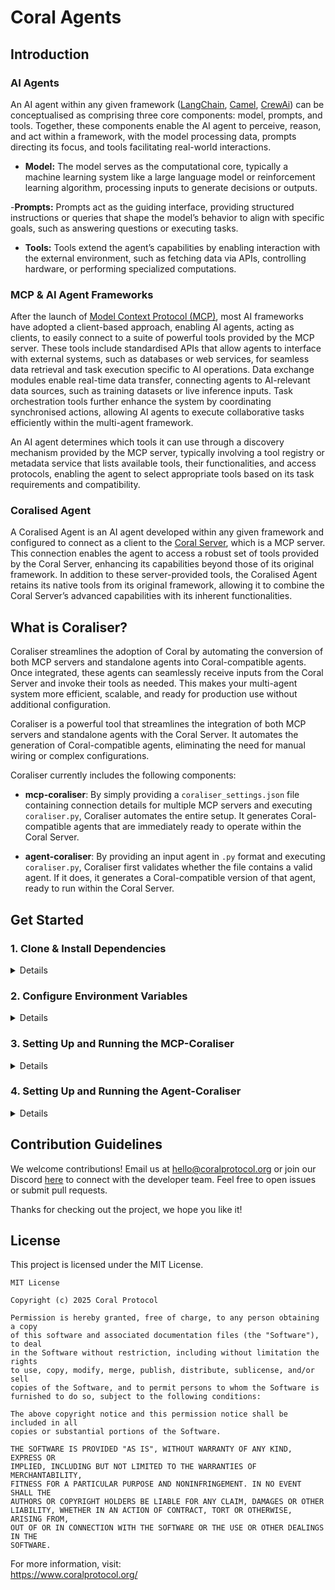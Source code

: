 
# Coral Agents

## Introduction

### AI Agents

An AI agent within any given framework ([LangChain](https://github.com/langchain-ai/langchain), [Camel](https://github.com/camel-ai/camel), [CrewAi](https://github.com/crewAIInc/crewAI)) can be conceptualised as comprising three core components: model, prompts, and tools. Together, these components enable the AI agent to perceive, reason, and act within a framework, with the model processing data, prompts directing its focus, and tools facilitating real-world interactions.

- **Model:** The model serves as the computational core, typically a machine learning system like a large language model or reinforcement learning algorithm, processing inputs to generate decisions or outputs. 

-**Prompts:** Prompts act as the guiding interface, providing structured instructions or queries that shape the model’s behavior to align with specific goals, such as answering questions or executing tasks.

- **Tools:** Tools extend the agent’s capabilities by enabling interaction with the external environment, such as fetching data via APIs, controlling hardware, or performing specialized computations.

### MCP & AI Agent Frameworks

After the launch of [Model Context Protocol (MCP)](https://github.com/modelcontextprotocol), most AI frameworks have adopted a client-based approach, enabling AI agents, acting as clients, to easily connect to a suite of powerful tools provided by the MCP server. These tools include standardised APIs that allow agents to interface with external systems, such as databases or web services, for seamless data retrieval and task execution specific to AI operations. Data exchange modules enable real-time data transfer, connecting agents to AI-relevant data sources, such as training datasets or live inference inputs. Task orchestration tools further enhance the system by coordinating synchronised actions, allowing AI agents to execute collaborative tasks efficiently within the multi-agent framework. 

An AI agent determines which tools it can use through a discovery mechanism provided by the MCP server, typically involving a tool registry or metadata service that lists available tools, their functionalities, and access protocols, enabling the agent to select appropriate tools based on its task requirements and compatibility.

### Coralised Agent

A Coralised Agent is an AI agent developed within any given framework and configured to connect as a client to the [Coral Server](https://github.com/Coral-Protocol/coral-server), which is a MCP server. This connection enables the agent to access a robust set of tools provided by the Coral Server, enhancing its capabilities beyond those of its original framework. In addition to these server-provided tools, the Coralised Agent retains its native tools from its original framework, allowing it to combine the Coral Server’s advanced capabilities with its inherent functionalities. 

## What is Coraliser?

Coraliser streamlines the adoption of Coral by automating the conversion of both MCP servers and standalone agents into Coral-compatible agents. Once integrated, these agents can seamlessly receive inputs from the Coral Server and invoke their tools as needed. This makes your multi-agent system more efficient, scalable, and ready for production use without additional configuration.

Coraliser is a powerful tool that streamlines the integration of both MCP servers and standalone agents with the Coral Server. It automates the generation of Coral-compatible agents, eliminating the need for manual wiring or complex configurations.

Coraliser currently includes the following components:

- **mcp-coraliser**: By simply providing a `coraliser_settings.json` file containing connection details for multiple MCP servers and executing `coraliser.py`, Coraliser automates the entire setup. It generates Coral-compatible agents that are immediately ready to operate within the Coral Server.

- **agent-coraliser**: By providing an input agent in `.py` format and executing `coraliser.py`, Coraliser first validates whether the file contains a valid agent. If it does, it generates a Coral-compatible version of that agent, ready to run within the Coral Server.

## Get Started

### 1. Clone & Install Dependencies
<details>

```bash
# Clone the Repository
git clone https://github.com/Coral-Protocol/Coraliser.git

# Navigate to the Project Directory
cd Coraliser

# Install uv
pip install uv

# Sync dependencies from pyproject.toml
uv sync
```
</details>

### 2. Configure Environment Variables
<details>

```bash
# Create .env file in project root
cp -r .env_sample .env
```
</details> 

### 3. Setting Up and Running the MCP-Coraliser
<details>

1. **Update `coraliser_settings.json`**:  
   Provide the connection details for your MCP server(s).

2. **Run the MCP Coraliser**:

```bash
   uv run utils/langchain/mcp-coraliser/coraliser.py
```

This script validates connections and generates Coral-compatible agent scripts.

4. **Review the Generated Agents**:  
   Check files like `firecrawl_coral_agent.py`, `github_coral_agent.py` to confirm they are configured correctly.

5. **Run the Agents** (assuming your Coral Server is running):

```bash
   uv run firecrawl_coral_agent.py
```

```bash
   uv run github_coral_agent.py
```
</details> 

### 4. Setting Up and Running the Agent-Coraliser
<details>

1. **Prepare the Input Agent**:  
   Ensure you have a valid agent Python file (e.g., `agent_coraliser_sample_input.py`).

2. **Run the Agent Coraliser**:

```bash
   uv run utils/langchain/agent-coraliser/coraliser.py
```

   (You’ll be prompted to enter the agent file name (including `.py` extension).)

3. **Review the Generated Agent File**:  
   Confirm the generated script matches your expectations.

4. **Run the Agent**:

```bash
uv run <generated_filename>.py
```
</details>

## Contribution Guidelines

We welcome contributions! Email us at [hello@coralprotocol.org](mailto:hello@coralprotocol.org) or join our Discord [here](https://discord.gg/rMQc2uWXhj) to connect with the developer team. Feel free to open issues or submit pull requests.

Thanks for checking out the project, we hope you like it!

## License

This project is licensed under the MIT License.

```
MIT License

Copyright (c) 2025 Coral Protocol

Permission is hereby granted, free of charge, to any person obtaining a copy
of this software and associated documentation files (the "Software"), to deal
in the Software without restriction, including without limitation the rights
to use, copy, modify, merge, publish, distribute, sublicense, and/or sell
copies of the Software, and to permit persons to whom the Software is
furnished to do so, subject to the following conditions:

The above copyright notice and this permission notice shall be included in all
copies or substantial portions of the Software.

THE SOFTWARE IS PROVIDED "AS IS", WITHOUT WARRANTY OF ANY KIND, EXPRESS OR
IMPLIED, INCLUDING BUT NOT LIMITED TO THE WARRANTIES OF MERCHANTABILITY,
FITNESS FOR A PARTICULAR PURPOSE AND NONINFRINGEMENT. IN NO EVENT SHALL THE
AUTHORS OR COPYRIGHT HOLDERS BE LIABLE FOR ANY CLAIM, DAMAGES OR OTHER
LIABILITY, WHETHER IN AN ACTION OF CONTRACT, TORT OR OTHERWISE, ARISING FROM,
OUT OF OR IN CONNECTION WITH THE SOFTWARE OR THE USE OR OTHER DEALINGS IN THE
SOFTWARE.
```

For more information, visit:  
https://www.coralprotocol.org/